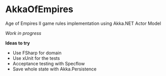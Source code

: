 # AkkaOfEmpires
Age of Empires II game rules implementation using Akka.NET Actor Model

*Work in progress*

**Ideas to try**
* Use FSharp for domain
* Use xUnit for the tests
* Acceptance testing with Specflow
* Save whole state with Akka.Persistence
